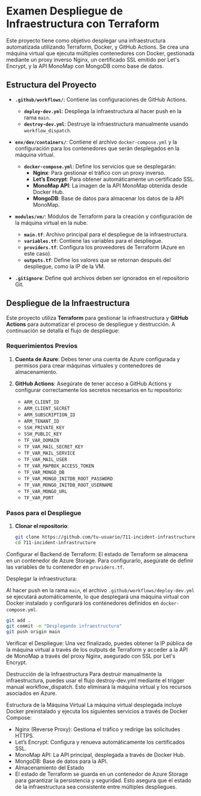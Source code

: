 # Examen Despliegue de Infraestructura con Terraform

Este proyecto tiene como objetivo desplegar una infraestructura automatizada utilizando Terraform, Docker, y GitHub Actions. Se crea una máquina virtual que ejecuta múltiples contenedores con Docker, gestionada mediante un proxy inverso Nginx, un certificado SSL emitido por Let's Encrypt, y la API MonoMap con MongoDB como base de datos.

## Estructura del Proyecto

- **`.github/workflows/`**: Contiene las configuraciones de GitHub Actions.
  - **`deploy-dev.yml`**: Despliega la infraestructura al hacer push en la rama `main`.
  - **`destroy-dev.yml`**: Destruye la infraestructura manualmente usando `workflow_dispatch`.

- **`env/dev/containers/`**: Contiene el archivo `docker-compose.yml` y la configuración para los contenedores que serán desplegados en la máquina virtual.
  - **`docker-compose.yml`**: Define los servicios que se desplegarán:
    - **Nginx**: Para gestionar el tráfico con un proxy inverso.
    - **Let’s Encrypt**: Para obtener automáticamente un certificado SSL.
    - **MonoMap API**: La imagen de la API MonoMap obtenida desde Docker Hub.
    - **MongoDB**: Base de datos para almacenar los datos de la API MonoMap.

- **`modules/vm/`**: Módulos de Terraform para la creación y configuración de la máquina virtual en la nube.
  - **`main.tf`**: Archivo principal para el despliegue de la infraestructura.
  - **`variables.tf`**: Contiene las variables para el despliegue.
  - **`providers.tf`**: Configura los proveedores de Terraform (Azure en este caso).
  - **`outputs.tf`**: Define los valores que se retornan después del despliegue, como la IP de la VM.

- **`.gitignore`**: Define qué archivos deben ser ignorados en el repositorio Git.

## Despliegue de la Infraestructura

Este proyecto utiliza **Terraform** para gestionar la infraestructura y **GitHub Actions** para automatizar el proceso de despliegue y destrucción. A continuación se detalla el flujo de despliegue:

### Requerimientos Previos

1. **Cuenta de Azure**: Debes tener una cuenta de Azure configurada y permisos para crear máquinas virtuales y contenedores de almacenamiento.

2. **GitHub Actions**: Asegúrate de tener acceso a GitHub Actions y configurar correctamente los secretos necesarios en tu repositorio:
   - `ARM_CLIENT_ID`
   - `ARM_CLIENT_SECRET`
   - `ARM_SUBSCRIPTION_ID`
   - `ARM_TENANT_ID`
   - `SSH_PRIVATE_KEY`
   - `SSH_PUBLIC_KEY`
   - `TF_VAR_DOMAIN`
   - `TF_VAR_MAIL_SECRET_KEY`
   - `TF_VAR_MAIL_SERVICE`
   - `TF_VAR_MAIL_USER`
   - `TF_VAR_MAPBOX_ACCESS_TOKEN`
   - `TF_VAR_MONGO_DB`
   - `TF_VAR_MONGO_INITDB_ROOT_PASSWORD`
   - `TF_VAR_MONGO_INITDB_ROOT_USERNAME`
   - `TF_VAR_MONGO_URL`
   - `TF_VAR_PORT`

### Pasos para el Despliegue

1. **Clonar el repositorio**:

   ```bash
   git clone https://github.com/tu-usuario/711-incident-infrastructure.git
   cd 711-incident-infrastructure

Configurar el Backend de Terraform: El estado de Terraform se almacena en un contenedor de Azure Storage. Para configurarlo, asegúrate de definir las variables de tu contenedor en `providers.tf`.

Desplegar la infraestructura:

Al hacer push en la rama `main`, el archivo `.github/workflows/deploy-dev.yml` se ejecutará automáticamente, lo que desplegará una máquina virtual con Docker instalado y configurará los contenedores definidos en `docker-compose.yml`.

```bash
git add .
git commit -m "Desplegando infraestructura"
git push origin main

```

Verificar el Despliegue: Una vez finalizado, puedes obtener la IP pública de la máquina virtual a través de los outputs de Terraform y acceder a la API de MonoMap a través del proxy Nginx, asegurado con SSL por Let's Encrypt.

Destrucción de la Infraestructura
Para destruir manualmente la infraestructura, puedes usar el flujo destroy-dev.yml mediante el trigger manual workflow_dispatch. Esto eliminará la máquina virtual y los recursos asociados en Azure.

Estructura de la Máquina Virtual
La máquina virtual desplegada incluye Docker preinstalado y ejecuta los siguientes servicios a través de Docker Compose:

- Nginx (Reverse Proxy): Gestiona el tráfico y redirige las solicitudes HTTPS.
- Let’s Encrypt: Configura y renueva automáticamente los certificados SSL.
- MonoMap API: La API principal, desplegada a través de Docker Hub.
- MongoDB: Base de datos para la API.
- Almacenamiento del Estado
- El estado de Terraform se guarda en un contenedor de Azure Storage para garantizar la persistencia y seguridad. Esto asegura que el     estado de la infraestructura sea consistente entre múltiples despliegues.
